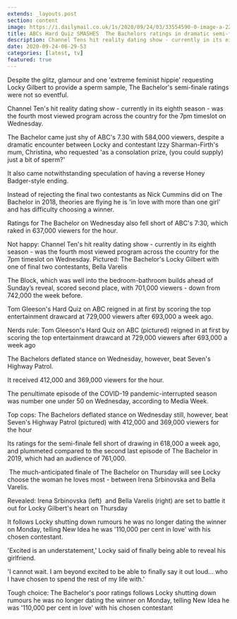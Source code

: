 ```yaml
---
extends: _layouts.post
section: content
image: https://i.dailymail.co.uk/1s/2020/09/24/03/33554590-0-image-a-22_1600915370545.jpg 
title: ABCs Hard Quiz SMASHES  The Bachelors ratings in dramatic semi-final 
description: Channel Tens hit reality dating show - currently in its eighth season - was the fourth most viewed program across the country for the 7pm timeslot on Wednesday. 
date: 2020-09-24-06-29-53 
categories: [latest, tv] 
featured: true 
--- 
```

Despite the glitz, glamour and one 'extreme feminist hippie' requesting Locky Gilbert to provide a sperm sample, The Bachelor's semi-finale ratings were not so eventful.

Channel Ten's hit reality dating show - currently in its eighth season - was the fourth most viewed program across the country for the 7pm timeslot on Wednesday.

The Bachelor came just shy of ABC's 7.30 with 584,000 viewers, despite a dramatic encounter between Locky and contestant Izzy Sharman-Firth's mum, Christina, who requested 'as a consolation prize, (you could supply) just a bit of sperm?'

It also came notwithstanding speculation of having a reverse Honey Badger-style ending.

Instead of rejecting the final two contestants as Nick Cummins did on The Bachelor in 2018, theories are flying he is 'in love with more than one girl' and has difficulty choosing a winner.

Ratings for The Bachelor on Wednesday also fell short of ABC's 7:30, which raked in 637,000 viewers for the hour. 

Not happy: Channel Ten's hit reality dating show - currently in its eighth season - was the fourth most viewed program across the country for the 7pm timeslot on Wednesday. Pictured: The Bachelor's Locky Gilbert with one of final two contestants, Bella Varelis

The Block, which was well into the bedroom-bathroom builds ahead of Sunday’s reveal, scored second place, with 701,000 viewers - down from 742,000 the week before.

Tom Gleeson's Hard Quiz on ABC reigned in at first by scoring the top entertainment drawcard at 729,000 viewers after 693,000 a week ago.

Nerds rule: Tom Gleeson's Hard Quiz on ABC (pictured) reigned in at first by scoring the top entertainment drawcard at 729,000 viewers after 693,000 a week ago

The Bachelors deflated stance on Wednesday, however, beat Seven's Highway Patrol.  

It received 412,000 and 369,000 viewers for the hour. 

The penultimate episode of the COVID-19 pandemic-interrupted season was number one under 50 on Wednesday, according to Media Week.  

Top cops: The Bachelors deflated stance on Wednesday still, however, beat Seven's Highway Patrol (pictured) with 412,000 and 369,000 viewers for the hour

Its ratings for the semi-finale fell short of drawing in 618,000 a week ago, and plummeted compared to the second last episode of The Bachelor in 2019, which had an audience of 761,000. 

 The much-anticipated finale of The Bachelor on Thursday will see Locky choose the woman he loves most - between Irena Srbinovska and Bella Varelis.

Revealed: Irena Srbinovska (left)  and Bella Varelis (right) are set to battle it out for Locky Gilbert's heart on Thursday

It follows Locky shutting down rumours he was no longer dating the winner on Monday, telling New Idea he was '110,000 per cent in love' with his chosen contestant. 

'Excited is an understatement,' Locky said of finally being able to reveal his girlfriend.

'I cannot wait. I am beyond excited to be able to finally say it out loud... who I have chosen to spend the rest of my life with.' 

Tough choice: The Bachelor's poor ratings follows Locky shutting down rumours he was no longer dating the winner on Monday, telling New Idea he was '110,000 per cent in love' with his chosen contestant

